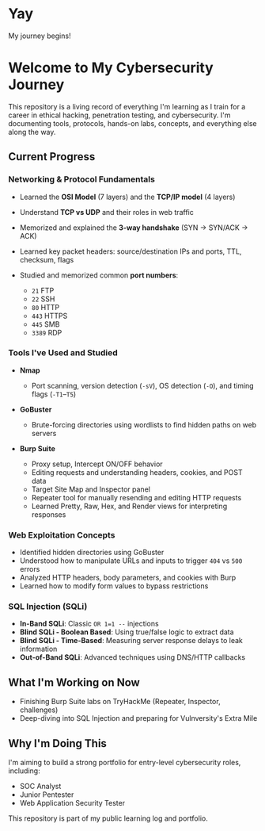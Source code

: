 # Yay
My journey begins!
# Welcome to My Cybersecurity Journey

This repository is a living record of everything I'm learning as I train for a career in ethical hacking, penetration testing, and cybersecurity. I'm documenting tools, protocols, hands-on labs, concepts, and everything else along the way.

## Current Progress

### Networking & Protocol Fundamentals

* Learned the **OSI Model** (7 layers) and the **TCP/IP model** (4 layers)
* Understand **TCP vs UDP** and their roles in web traffic
* Memorized and explained the **3-way handshake** (SYN → SYN/ACK → ACK)
* Learned key packet headers: source/destination IPs and ports, TTL, checksum, flags
* Studied and memorized common **port numbers**:

  * `21` FTP
  * `22` SSH
  * `80` HTTP
  * `443` HTTPS
  * `445` SMB
  * `3389` RDP

### Tools I've Used and Studied

* **Nmap**

  * Port scanning, version detection (`-sV`), OS detection (`-O`), and timing flags (`-T1`–`T5`)
* **GoBuster**

  * Brute-forcing directories using wordlists to find hidden paths on web servers
* **Burp Suite**

  * Proxy setup, Intercept ON/OFF behavior
  * Editing requests and understanding headers, cookies, and POST data
  * Target Site Map and Inspector panel
  * Repeater tool for manually resending and editing HTTP requests
  * Learned Pretty, Raw, Hex, and Render views for interpreting responses

### Web Exploitation Concepts

* Identified hidden directories using GoBuster
* Understood how to manipulate URLs and inputs to trigger `404` vs `500` errors
* Analyzed HTTP headers, body parameters, and cookies with Burp
* Learned how to modify form values to bypass restrictions

### SQL Injection (SQLi)

* **In-Band SQLi**: Classic `OR 1=1 --` injections
* **Blind SQLi - Boolean Based**: Using true/false logic to extract data
* **Blind SQLi - Time-Based**: Measuring server response delays to leak information
* **Out-of-Band SQLi**: Advanced techniques using DNS/HTTP callbacks

## What I'm Working on Now

* Finishing Burp Suite labs on TryHackMe (Repeater, Inspector, challenges)
* Deep-diving into SQL Injection and preparing for Vulnversity's Extra Mile

## Why I'm Doing This

I'm aiming to build a strong portfolio for entry-level cybersecurity roles, including:

* SOC Analyst
* Junior Pentester
* Web Application Security Tester

This repository is part of my public learning log and portfolio.

